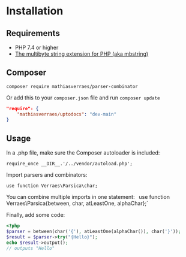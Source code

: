 # Installation

## Requirements

- PHP 7.4 or higher
- [The multibyte string extension for PHP (aka mbstring)](https://www.php.net/manual/en/book.mbstring.php)

## Composer
 
`composer require mathiasverraes/parser-combinator`

Or add this to your `composer.json` file and run `composer update` 

```json
"require": {
    "mathiasverraes/uptodocs": "dev-main"
}
```

## Usage

In a .php file, make sure the Composer autoloader is included:

`require_once __DIR__.'/../vendor/autoload.php';`

Import parsers and combinators:

`use function Verraes\Parsica\char;`

You can combine multiple imports in one statement: 
`
`use function Verraes\Parsica\{between, char, atLeastOne, alphaChar};`

Finally, add some code:

```php
<?php
$parser = between(char('{'), atLeastOne(alphaChar()), char('}'));
$result = $parser->try("{Hello}");
echo $result->output();
// outputs "Hello"
```

